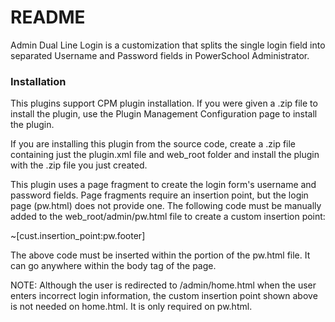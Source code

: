 # README #

Admin Dual Line Login is a customization that splits the single login field into separated Username and Password fields in PowerSchool Administrator.

### Installation ###
This plugins support CPM plugin installation.
If you were given a .zip file to install the plugin,
use the Plugin Management Configuration page to install the plugin.

If you are installing this plugin from the source code,
create a .zip file containing just the plugin.xml file and
web_root folder and install the plugin with the .zip file you just created.

This plugin uses a page fragment to create the login form's username and password fields. Page fragments require an
insertion point, but the login page (pw.html) does not provide one. The following code must be manually
added to the web_root/admin/pw.html file to create a custom insertion point:

<div id="cust-pw-footer">~[cust.insertion_point:pw.footer]</div>

The above code must be inserted within the <body></body> portion of the pw.html file. It can go anywhere within the
body tag of the page.

NOTE: Although the user is redirected to /admin/home.html when the user enters incorrect login information, the
custom insertion point shown above is not needed on home.html. It is only required on pw.html.